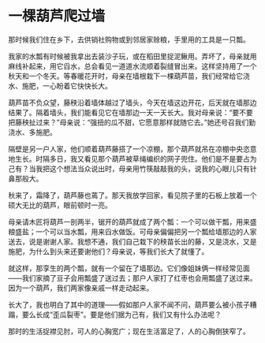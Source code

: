 # 一棵葫芦爬过墙

那时候我们住在乡下，去供销社购物或到邻居家赊粮，手里用的工具是一只瓢。 

我家的水瓢有时候被我拿出去装沙子玩，或在稻田里捉泥鳅用。弄坏了，母亲就用麻线补起来，用它舀水，总会看见一道道水流顺着裂缝冒出来。这样坚持用了一个秋天和一个冬天。等春暖花开时，母亲在墙根栽下一棵葫芦苗，我们经常给它浇水、施肥，一心盼着它快快长大。 

葫芦苗不负众望，藤秧沿着墙体越过了墙头，今天在墙这边开花，后天就在墙那边结果了。隔着墙头，我们能看见它在墙那边一天一天长大。我对母亲说：“要不要把藤秧扯过来？”母亲说：“强扭的瓜不甜，它愿意那样就随它去。”她还号召我们勤浇水、多施肥。 

隔壁是另一户人家，他们顺着葫芦藤搭了一个凉棚，那个葫芦就吊在凉棚中央恣意地生长。时隔多日，我又看见那个葫芦被草绳编织的网子兜住。他们是不是要占为己有？当我把这个想法当众说出时，母亲用竹筷敲敲我的头，说我的心眼儿只有针鼻那般大。 

秋来了，霜降了，葫芦藤也蔫了。那天我放学回家，看见院子里的石板上放着一个硕大无比的葫芦，眼前顿时一亮。 

母亲请木匠将葫芦一剖两半，锯开的葫芦就成了两个瓢：一个可以做干瓢，用来盛粮盛盐；一个可以当水瓢，用来舀水做饭。可母亲偏偏把另一个瓢给墙那边的人家送去，说是谢谢人家。我想不通，我们自己栽下的秧苗长出的藤，又是浇水，又是施肥，为什么到头来还要谢他们？母亲说，等我们长大了就懂了。 

就这样，那孪生的两个瓢，就有一个留在了墙那边。它们像姐妹俩一样经常见面——我们家摘了豆子会用瓢盛了送过去；那户人家打了红枣也会用瓢盛了送过来。因为一个葫芦，我们两家像亲戚一样走动起来。 

长大了，我也明白了其中的道理——假如那户人家不闻不问，葫芦要么被小孩子糟蹋，要么长成“歪瓜裂枣”。要是他们据为己有，我们又有什么办法呢？ 

那时的生活捉襟见肘，可人的心胸宽广；现在生活富足了，人的心胸倒狭窄了。
